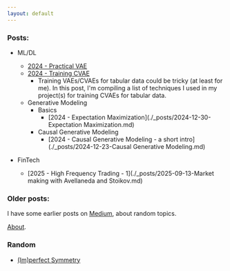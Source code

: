 ```yaml
---
layout: default
---
```

<!-- # Vinura Galwaduge

Welcome to My Blog. -->

### Posts:

- ML/DL
    - [2024 - Practical VAE](./404)
    - [2024 - Training CVAE](./404)
        - Training VAEs/CVAEs for tabular data could be tricky (at least for me). In this post, I'm compiling a list of techniques I used in my project(s) for training CVAEs for tabular data.
    - Generative Modeling
        - Basics
            - [2024 - Expectation Maximization](./_posts/2024-12-30-Expectation Maximization.md)
        - Causal Generative Modeling
            - [2024 - Causal Generative Modeling - a short intro](./_posts/2024-12-23-Causal Generative Modeling.md)

- FinTech
    - [2025 - High Frequency Trading - 1](./_posts/2025-09-13-Market making with Avellaneda and Stoikov.md)

### Older posts:

I have some earlier posts on [Medium](https://vinurad13.medium.com/), about random topics.

[About](./about).

### Random

- [(Im)perfect Symmetry](./random/2024-11-03-Pinery.md)

<script type="text/javascript" id="clustrmaps" src="//clustrmaps.com/map_v2.js?d=IS68amXisjjj1NtFb9AlJdM9_8-mOlbdvYSWGaYr204&cl=ffffff&w=a"></script>

